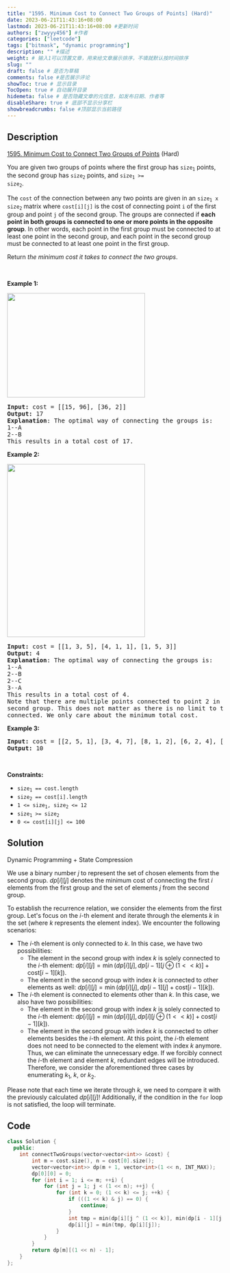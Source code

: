 ```yaml
---
title: "1595. Minimum Cost to Connect Two Groups of Points] (Hard)"
date: 2023-06-21T11:43:16+08:00
lastmod: 2023-06-21T11:43:16+08:00 #更新时间
authors: ["zwyyy456"] #作者
categories: ["leetcode"]
tags: ["bitmask", "dynamic programming"]
description: "" #描述
weight: # 输入1可以顶置文章，用来给文章展示排序，不填就默认按时间排序
slug: ""
draft: false # 是否为草稿
comments: false #是否展示评论
showToc: true # 显示目录
TocOpen: true # 自动展开目录
hidemeta: false # 是否隐藏文章的元信息，如发布日期、作者等
disableShare: true # 底部不显示分享栏
showbreadcrumbs: false #顶部显示当前路径
---
```

## Description

[1595. Minimum Cost to Connect Two Groups of Points][link] (Hard)

[link]: https://leetcode.com/problems/minimum-cost-to-connect-two-groups-of-points/

<p>You are given two groups of points where the first group has <code>size<sub>1</sub></code>
points, the second group has <code>size<sub>2</sub></code> points, and <code>size<sub>1</sub> &gt;=
size<sub>2</sub></code>.</p>

<p>The <code>cost</code> of the connection between any two points are given in an
<code>size<sub>1</sub> x size<sub>2</sub></code> matrix where <code>cost[i][j]</code> is the cost of
connecting point <code>i</code> of the first group and point <code>j</code> of the second group. The
groups are connected if <strong>each point in both groups is connected to one or more points in the
opposite group</strong>. In other words, each point in the first group must be connected to at least
one point in the second group, and each point in the second group must be connected to at least one
point in the first group.</p>

<p>Return <em>the minimum cost it takes to connect the two groups</em>.</p>

<p>&nbsp;</p>
<p><strong class="example">Example 1:</strong></p>
<img alt="" src="https://assets.leetcode.com/uploads/2020/09/03/ex1.jpg" style="width: 322px;
height: 243px;" />
<pre>
<strong>Input:</strong> cost = [[15, 96], [36, 2]]
<strong>Output:</strong> 17
<strong>Explanation</strong>: The optimal way of connecting the groups is:
1--A
2--B
This results in a total cost of 17.
</pre>

<p><strong class="example">Example 2:</strong></p>
<img alt="" src="https://assets.leetcode.com/uploads/2020/09/03/ex2.jpg" style="width: 322px;
height: 403px;" />
<pre>
<strong>Input:</strong> cost = [[1, 3, 5], [4, 1, 1], [1, 5, 3]]
<strong>Output:</strong> 4
<strong>Explanation</strong>: The optimal way of connecting the groups is:
1--A
2--B
2--C
3--A
This results in a total cost of 4.
Note that there are multiple points connected to point 2 in the first group and point A in the
second group. This does not matter as there is no limit to the number of points that can be
connected. We only care about the minimum total cost.
</pre>

<p><strong class="example">Example 3:</strong></p>

<pre>
<strong>Input:</strong> cost = [[2, 5, 1], [3, 4, 7], [8, 1, 2], [6, 2, 4], [3, 8, 8]]
<strong>Output:</strong> 10
</pre>

<p>&nbsp;</p>
<p><strong>Constraints:</strong></p>

<ul>
	<li><code>size<sub>1</sub> == cost.length</code></li>
	<li><code>size<sub>2</sub> == cost[i].length</code></li>
	<li><code>1 &lt;= size<sub>1</sub>, size<sub>2</sub> &lt;= 12</code></li>
	<li><code>size<sub>1</sub> &gt;= size<sub>2</sub></code></li>
	<li><code>0 &lt;= cost[i][j] &lt;= 100</code></li>
</ul>


## Solution

Dynamic Programming + State Compression

We use a binary number $j$ to represent the set of chosen elements from the second group. $dp[i][j]$ denotes the minimum cost of connecting the first $i$ elements from the first group and the set of elements $j$ from the second group.

To establish the recurrence relation, we consider the elements from the first group. Let's focus on the $i$-th element and iterate through the elements $k$ in the set (where $k$ represents the element index). We encounter the following scenarios:

- The $i$-th element is only connected to $k$. In this case, we have two possibilities:
    - The element in the second group with index $k$ is solely connected to the $i$-th element: $dp[i][j] = \min(dp[i][j], dp[i - 1][j\oplus(1 << k)] + \text{cost}[i - 1][k])$.
    - The element in the second group with index $k$ is connected to other elements as well: $dp[i][j] = \min(dp[i][j], dp[i - 1][j] + \text{cost}[i - 1][k])$.
- The $i$-th element is connected to elements other than $k$. In this case, we also have two possibilities:
    - The element in the second group with index $k$ is solely connected to the $i$-th element: $dp[i][j] = \min(dp[i][j], dp[i][j\oplus (1 << k)] + \text{cost}[i - 1][k])$.
    - The element in the second group with index $k$ is connected to other elements besides the $i$-th element. At this point, the $i$-th element does not need to be connected to the element with index $k$ anymore. Thus, we can eliminate the unnecessary edge. If we forcibly connect the $i$-th element and element $k$, redundant edges will be introduced. Therefore, we consider the aforementioned three cases by enumerating $k_1$, $k$, or $k_2$.

Please note that each time we iterate through $k$, we need to compare it with the previously calculated $dp[i][j]$! Additionally, if the condition in the `for` loop is not satisfied, the loop will terminate.

## Code

```cpp
class Solution {
  public:
    int connectTwoGroups(vector<vector<int>> &cost) {
        int m = cost.size(), n = cost[0].size();
        vector<vector<int>> dp(m + 1, vector<int>(1 << n, INT_MAX));
        dp[0][0] = 0;
        for (int i = 1; i <= m; ++i) {
            for (int j = 1; j < (1 << n); ++j) {
                for (int k = 0; (1 << k) <= j; ++k) {
                    if (((1 << k) & j) == 0) {
                        continue;
                    }
                    int tmp = min(dp[i][j ^ (1 << k)], min(dp[i - 1][j ^ (1 << k)], dp[i - 1][j])) + cost[i - 1][k];
                    dp[i][j] = min(tmp, dp[i][j]);
                }
            }
        }
        return dp[m][(1 << n) - 1];
    }
};
```

